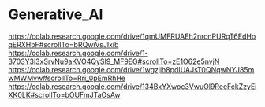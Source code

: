 # Generative_AI
https://colab.research.google.com/drive/1qmUMFRUAEh2nrcnPURqT6EdHoqERXHbF#scrollTo=bRQwiVsJIxib
https://colab.research.google.com/drive/1-3703Y3i3xSrvNu9aKVO4QySI9_MF9EG#scrollTo=zE1O62e5nvjN
https://colab.research.google.com/drive/1wgzjih8pdIUAJsT0QNqwNYJ85mwMWMvw#scrollTo=Rri_0pEmRhHe
https://colab.research.google.com/drive/134BxYXwoc3VwuOl9ReeFckZzyEiXK0LK#scrollTo=bOUFmJTaOsAw
